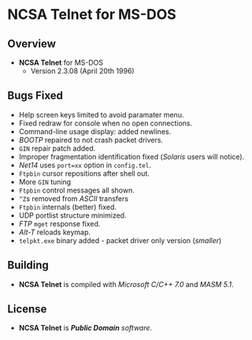 # NCSA Telnet for MS-DOS

## Overview

* **NCSA Telnet** for MS-DOS
  * Version 2.3.08 (April 20th 1996)

## Bugs Fixed

* Help screen keys limited to avoid paramater menu.
* Fixed redraw for console when no open connections.
* Command-line usage display: added newlines.
* *BOOTP* repaired to not crash packet drivers.
* `GIN` repair patch added.
* Improper fragmentation identification fixed (*Solaris* users will notice).
* *Net14* uses `port=xx` option in `config.tel`.
* `Ftpbin` cursor repositions after shell out.
* More `GIN` tuning
* `Ftpbin` control messages all shown.
* `^Z`s removed from *ASCII* transfers
* `Ftpbin` internals (better) fixed.
* UDP portlist structure minimized.
* *FTP* `mget` response fixed.
* *Alt-T* reloads keymap.
* `telpkt.exe` binary added - packet driver only version (*smaller*)

## Building

* **NCSA Telnet** is compiled with *Microsoft C/C++ 7.0* and *MASM 5.1*.

## License

* **NCSA Telnet** is _**Public Domain** software_.

